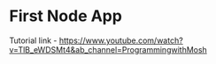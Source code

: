 # First Node App

Tutorial link - https://www.youtube.com/watch?v=TlB_eWDSMt4&ab_channel=ProgrammingwithMosh
